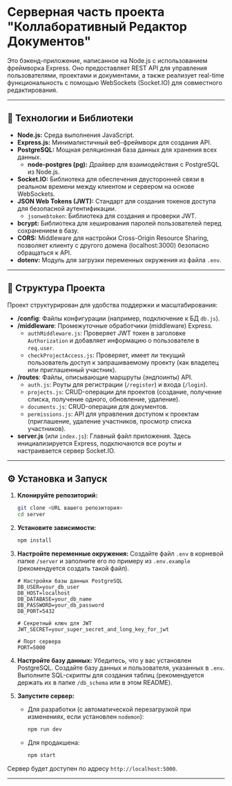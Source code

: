 # Серверная часть проекта "Коллаборативный Редактор Документов"

Это бэкенд-приложение, написанное на Node.js с использованием фреймворка Express. Оно предоставляет REST API для управления пользователями, проектами и документами, а также реализует real-time функциональность с помощью WebSockets (Socket.IO) для совместного редактирования.

---

## 🚀 Технологии и Библиотеки

-   **Node.js:** Среда выполнения JavaScript.
-   **Express.js:** Минималистичный веб-фреймворк для создания API.
-   **PostgreSQL:** Мощная реляционная база данных для хранения всех данных.
    -   **node-postgres (pg):** Драйвер для взаимодействия с PostgreSQL из Node.js.
-   **Socket.IO:** Библиотека для обеспечения двусторонней связи в реальном времени между клиентом и сервером на основе WebSockets.
-   **JSON Web Tokens (JWT):** Стандарт для создания токенов доступа для безопасной аутентификации.
    -   `jsonwebtoken`: Библиотека для создания и проверки JWT.
-   **bcrypt:** Библиотека для хеширования паролей пользователей перед сохранением в базу.
-   **CORS:** Middleware для настройки Cross-Origin Resource Sharing, позволяет клиенту с другого домена (localhost:3000) безопасно обращаться к API.
-   **dotenv:** Модуль для загрузки переменных окружения из файла `.env`.

---

## 📂 Структура Проекта

Проект структурирован для удобства поддержки и масштабирования:

-   **/config**: Файлы конфигурации (например, подключение к БД `db.js`).
-   **/middleware**: Промежуточные обработчики (middleware) Express.
    -   `authMiddleware.js`: Проверяет JWT токен в заголовке `Authorization` и добавляет информацию о пользователе в `req.user`.
    -   `checkProjectAccess.js`: Проверяет, имеет ли текущий пользователь доступ к запрашиваемому проекту (как владелец или приглашенный участник).
-   **/routes**: Файлы, описывающие маршруты (эндпоинты) API.
    -   `auth.js`: Роуты для регистрации (`/register`) и входа (`/login`).
    -   `projects.js`: CRUD-операции для проектов (создание, получение списка, получение одного, обновление, удаление).
    -   `documents.js`: CRUD-операции для документов.
    -   `permissions.js`: API для управления доступом к проектам (приглашение, удаление участников, просмотр списка участников).
-   **server.js** (или `index.js`): Главный файл приложения. Здесь инициализируется Express, подключаются все роуты и настраивается сервер Socket.IO.

---

## ⚙️ Установка и Запуск

1.  **Клонируйте репозиторий:**

    ```bash
    git clone <URL вашего репозитория>
    cd server
    ```

2.  **Установите зависимости:**

    ```bash
    npm install
    ```

3.  **Настройте переменные окружения:**
    Создайте файл `.env` в корневой папке `/server` и заполните его по примеру из `.env.example` (рекомендуется создать такой файл).

    ```env
    # Настройки базы данных PostgreSQL
    DB_USER=your_db_user
    DB_HOST=localhost
    DB_DATABASE=your_db_name
    DB_PASSWORD=your_db_password
    DB_PORT=5432

    # Секретный ключ для JWT
    JWT_SECRET=your_super_secret_and_long_key_for_jwt

    # Порт сервера
    PORT=5000
    ```

4.  **Настройте базу данных:**
    Убедитесь, что у вас установлен PostgreSQL. Создайте базу данных и пользователя, указанных в `.env`. Выполните SQL-скрипты для создания таблиц (рекомендуется держать их в папке `/db_schema` или в этом README).

5.  **Запустите сервер:**
    -   Для разработки (с автоматической перезагрузкой при изменениях, если установлен `nodemon`):
        ```bash
        npm run dev
        ```
    -   Для продакшена:
        ```bash
        npm start
        ```

Сервер будет доступен по адресу `http://localhost:5000`.

---
